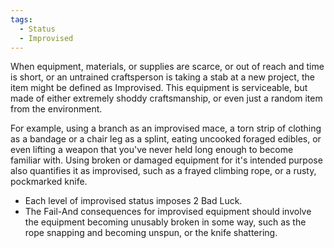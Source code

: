 ```yaml
---
tags:
  - Status
  - Improvised
---
```

When equipment, materials, or supplies are scarce, or out of reach and time is short, or an untrained craftsperson is taking a stab at a new project, the item might be defined as Improvised. This equipment is serviceable, but made of either extremely shoddy craftsmanship, or even just a random item from the environment.

For example, using a branch as an improvised mace, a torn strip of clothing as a bandage or a chair leg as a splint, eating uncooked foraged edibles, or even lifting a weapon that you've never held long enough to become familiar with. Using broken or damaged equipment for it's intended purpose also quantifies it as improvised, such as a frayed climbing rope, or a rusty, pockmarked knife.

- Each level of improvised status imposes 2 Bad Luck.
- The Fail-And consequences for improvised equipment should involve the equipment becoming unusably broken in some way, such as the rope snapping and becoming unspun, or the knife shattering.